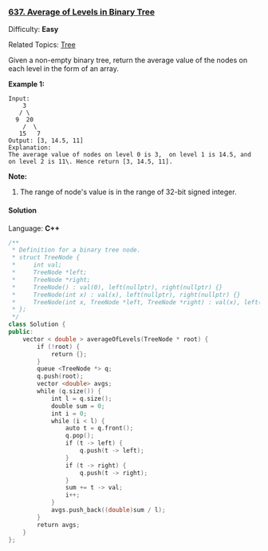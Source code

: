 ### [637\. Average of Levels in Binary Tree](https://leetcode.com/problems/average-of-levels-in-binary-tree/)

Difficulty: **Easy**

Related Topics: [Tree](https://leetcode.com/tag/tree/)

Given a non-empty binary tree, return the average value of the nodes on each level in the form of an array.

**Example 1:**

```
Input:
    3
   / \
  9  20
    /  \
   15   7
Output: [3, 14.5, 11]
Explanation:
The average value of nodes on level 0 is 3,  on level 1 is 14.5, and on level 2 is 11\. Hence return [3, 14.5, 11].
```

**Note:**

1.  The range of node's value is in the range of 32-bit signed integer.

#### Solution

Language: **C++**

```c++
/**
 * Definition for a binary tree node.
 * struct TreeNode {
 *     int val;
 *     TreeNode *left;
 *     TreeNode *right;
 *     TreeNode() : val(0), left(nullptr), right(nullptr) {}
 *     TreeNode(int x) : val(x), left(nullptr), right(nullptr) {}
 *     TreeNode(int x, TreeNode *left, TreeNode *right) : val(x), left(left), right(right) {}
 * };
 */
class Solution {
public:
    vector < double > averageOfLevels(TreeNode * root) {
        if (!root) {
            return {};
        }
        queue <TreeNode *> q;
        q.push(root);
        vector <double> avgs;
        while (q.size()) {
            int l = q.size();
            double sum = 0;
            int i = 0;
            while (i < l) {
                auto t = q.front();
                q.pop();
                if (t -> left) {
                    q.push(t -> left);
                }
                if (t -> right) {
                    q.push(t -> right);
                }
                sum += t -> val;
                i++;
            }
            avgs.push_back((double)sum / l);
        }
        return avgs;
    }
};
```

